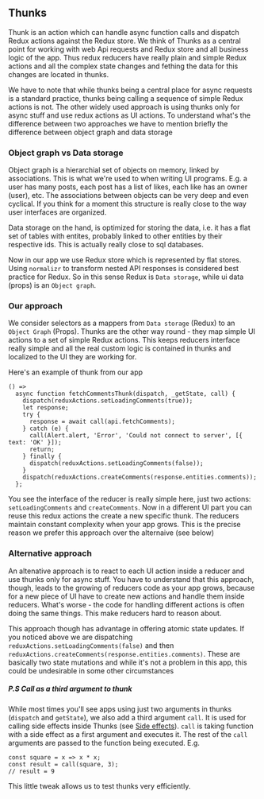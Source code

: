 ## Thunks

Thunk is an action which can handle async function calls and dispatch Redux actions against
the Redux store. We think of Thunks as a central point for working with web Api requests and
Redux store and all business logic of the app. Thus redux reducers have really plain and
simple Redux actions and all the complex state changes and fething the data for this
 changes are located in thunks.
 
 We have to note that while thunks being a central place for async requests is a standard
 practice, thunks being calling a sequence of simple Redux actions is not. The other
 widely used approach is using thunks only for async stuff and use redux actions as UI
 actions. To understand what's the difference between two approaches we have to mention 
 briefly the difference between object graph and data storage
 
 ### Object graph vs Data storage
 
 Object graph is a hierarchial set of objects on memory, linked by associations. This is what we're
 used to when writing UI programs. E.g. a user has many posts, each post has a list of
 likes, each like has an owner (user), etc. The associations between objects can be
 very deep and even cyclical. If you think for a moment this structure is really close to
 the way user interfaces are organized.
  
 Data storage on the hand, is optimized for storing the data, i.e. it has a flat set of tables
 with entites, probably linked to other entities by their respective ids. This is actually
 really close to sql databases.
  
 Now in our app we use Redux store which is represented by flat stores. Using `normalizr`
 to transform nested API responses is considered best practice for Redux. So in this sense
 Redux is `Data storage`, while ui data (props) is an `Object graph`.
   
 ### Our approach
 
 We consider selectors as a mappers from `Data storage` (Redux) to an `Object Graph` 
 (Props). Thunks are the other way round - they map simple UI actions to a set of simple
 Redux actions. This keeps reducers interface really simple and all the real custom logic
 is contained in thunks and localized to the UI they are working for.
 
 Here's an example of thunk from our app
 
 ```
 () =>
   async function fetchCommentsThunk(dispatch, _getState, call) {
     dispatch(reduxActions.setLoadingComments(true));
     let response;
     try {
       response = await call(api.fetchComments);
     } catch (e) {
       call(Alert.alert, 'Error', 'Could not connect to server', [{ text: 'OK' }]);
       return;
     } finally {
       dispatch(reduxActions.setLoadingComments(false));
     }
     dispatch(reduxActions.createComments(response.entities.comments));
   };
 ```
 
 You see the interface of the reducer is really simple here, just two actions: 
 `setLoadingComments` and `createComments`. Now in a different UI part you can reuse
 this redux actions the create a new specific thunk. The reducers maintain constant
 complexity when your app grows. This is the precise reason we prefer this approach
 over the alternaive (see below)
 
 ### Alternative approach
 
 An altenative approach is to react to each UI action inside a reducer and use thunks only
  for async stuff. You have to understand that this approach, though, leads to the growing
  of reducers code as your app grows, because for a new piece of UI have to create
  new actions and handle them inside reducers. What's worse - the code for handling
  different actions is often doing the same things. This make reducers hard to reason about.
  
  This approach though has advantage in offering atomic state updates. If you noticed above
  we are dispatching `reduxActions.setLoadingComments(false)` and then 
  `reduxActions.createComments(response.entities.comments)`. These are basically two state
  mutations and while it's not a problem in this app, this could be undesirable in some
  other circumstances
  
  ##### P.S Call as a third argument to thunk
  
  While most times you'll see apps using just two arguments in thunks 
  (`dispatch` and `getState`), we also add a third argument `call`. It is used for calling
  side effects inside Thunks (see [Side effects](Containers.md)). `call` is taking function
  with a side effect as a first argument and executes it. 
  The rest of the `call` arguments are passed to the function being executed. E.g.
   ```
   const square = x => x * x;
   const result = call(square, 3);
   // result = 9
   ```
   
  This little tweak allows us to test thunks very efficiently.  
 
